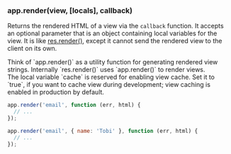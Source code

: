 <h3 id='app.render'>app.render(view, [locals], callback)</h3>

Returns the rendered HTML of a view via the `callback` function. It accepts an optional parameter that is an object containing local variables for the view. It is like [res.render()](#res.render), except it cannot send the rendered view to the client on its own.

<div class="doc-box doc-info" markdown="1">
Think of `app.render()` as a utility function for generating rendered view strings.
Internally `res.render()` uses `app.render()` to render views.
</div>

<div class="doc-box doc-notice" markdown="1">
The local variable `cache` is reserved for enabling view cache. Set it to `true`, if you want to
cache view during development; view caching is enabled in production by default.
</div>

```js
app.render('email', function (err, html) {
  // ...
});

app.render('email', { name: 'Tobi' }, function (err, html) {
  // ...
});
```
